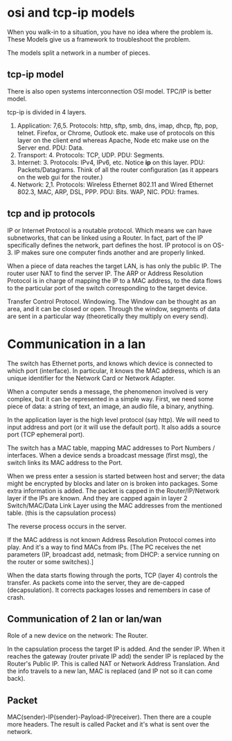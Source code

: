 # osi and tcp-ip models

When you walk-in to a situation, you have no idea where the problem is.  These Models give us a framework to troubleshoot the problem.

The models split a network in a number of pieces.

## tcp-ip model
There is also open systems interconnection OSI model. TPC/IP is better model.

tcp-ip is divided in 4 layers.

1.  Application: 7,6,5. Protocols: http, sftp, smb, dns, imap, dhcp,
    ftp, pop, telnet. Firefox, or Chrome, Outlook etc. make use of
    protocols on this layer on the client end whereas Apache, Node etc
    make use on the Server end. PDU: Data.
2.  Transport: 4. Protocols: TCP, UDP. PDU: Segments.
3.  Internet: 3. Protocols: IPv4, IPv6, etc. Notice **ip** on this
    layer. PDU: Packets/Datagrams. Think of all the router configuration
    (as it appears on the web gui for the router.)
4.  Network: 2,1. Protocols: Wireless Ethernet 802.11 and Wired Ethernet
    802.3, MAC, ARP, DSL, PPP. PDU: Bits. WAP, NIC. PDU: frames.

## tcp and ip protocols

IP or Internet Protocol is a routable protocol. Which means we can have subnetworks, that can be linked using a Router. In fact, part of the IP specifically defines the network, part defines the host. IP protocol is on OS-3. IP makes sure one computer finds another and are properly linked.

When a piece of data reaches the target LAN, is has only the public IP.  The router user NAT to find the server IP. The ARP or Address Resolution Protocol is in charge of mapping the IP to a MAC address, to the data flows to the particular port of the switch corresponding to the target device.

Transfer Control Protocol. Windowing. The Window can be thought as an area, and it can be closed or open. Through the window, segments of data are sent in a particular way (theoretically they multiply on every send).
# Communication in a lan

The switch has Ethernet ports, and knows which device is connected to which port (interface). In particular, it knows the MAC address, which is an unique identifier for the Network Card or Network Adapter.

When a computer sends a message, the phenomenon involved is very complex, but it can be represented in a simple way. First, we need some piece of data: a string of text, an image, an audio file, a binary, anything. 

In the application layer is the high level protocol (say http). We will need to input address and port (or it will use the default port). It also adds a source port (TCP ephemeral port). 

The switch has a MAC table, mapping MAC addresses to Port Numbers / interfaces. When a device sends a broadcast message (first msg), the switch links its MAC address to the Port. 

When we press enter a session is started between host and server; the data might be encrypted by blocks and later on is broken into packages. Some extra information is added. The packet is capped in the Router/IP/Network layer if the IPs are known. And they are capped again in layer 2 Switch/MAC/Data Link Layer using the MAC addresses from the mentioned table. (this is the capsulation process) 

The reverse process occurs in the server.

If the MAC address is not known Address Resolution Protocol comes into play. And it's a way to find MACs from IPs. [The PC receives the net parameters (IP, broadcast add, netmask; from DHCP: a service running on the router or some switches).]

When the data starts flowing through the ports, TCP (layer 4) controls the transfer. As packets come into the server, they are de-capped (decapsulation). It corrects packages losses and remembers in case of crash.

## Communication of 2 lan or lan/wan
Role of a new device on the network: The Router.

In the capsulation process the target IP is added. And the sender IP. When it reaches the gateway (router private IP add) the sender IP is replaced by the Router's Public IP. This is called NAT or Network Address Translation. And the info travels to a new lan, MAC is replaced (and IP not so it can come back).

## Packet
 MAC(sender)-IP(sender)-Payload-IP(receiver). Then there are a couple more headers. The result is called Packet and it's what is sent over the network. 
